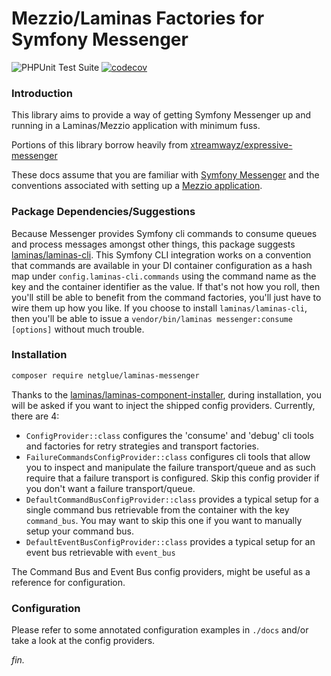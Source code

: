 # Mezzio/Laminas Factories for Symfony Messenger

![PHPUnit Test Suite](https://github.com/netglue/laminas-messenger/workflows/PHPUnit%20Test%20Suite/badge.svg)
[![codecov](https://codecov.io/gh/netglue/laminas-messenger/branch/master/graph/badge.svg)](https://codecov.io/gh/netglue/laminas-messenger)

### Introduction

This library aims to provide a way of getting Symfony Messenger up and running in a Laminas/Mezzio application with minimum fuss.

Portions of this library borrow heavily from [xtreamwayz/expressive-messenger](https://github.com/xtreamwayz/expressive-messenger)

These docs assume that you are familiar with [Symfony Messenger](https://symfony.com/doc/current/messenger.html) and the conventions associated with setting up a [Mezzio application](https://docs.mezzio.dev/mezzio/).

### Package Dependencies/Suggestions

Because Messenger provides Symfony cli commands to consume queues and process messages amongst other things, this package suggests [laminas/laminas-cli](https://github.com/laminas/laminas-cli). This Symfony CLI integration works on a convention that commands are available in your DI container configuration as a hash map under `config.laminas-cli.commands` using the command name as the key and the container identifier as the value. If that's not how you roll, then you'll still be able to benefit from the command factories, you'll just have to wire them up how you like. If you choose to install `laminas/laminas-cli`, then you'll be able to issue a `vendor/bin/laminas messenger:consume [options]` without much trouble. 

### Installation

```bash
composer require netglue/laminas-messenger
```

Thanks to the [laminas/laminas-component-installer](https://docs.laminas.dev/laminas-component-installer/), during installation, you will be asked if you want to inject the shipped config providers. Currently, there are 4:

- `ConfigProvider::class` configures the 'consume' and 'debug' cli tools and factories for retry strategies and transport factories.
- `FailureCommandsConfigProvider::class` configures cli tools that allow you to inspect and manipulate the failure transport/queue and as such require that a failure transport is configured. Skip this config provider if you don't want a failure transport/queue.
- `DefaultCommandBusConfigProvider::class` provides a typical setup for a single command bus retrievable from the container with the key `command_bus`. You may want to skip this one if you want to manually setup your command bus.
- `DefaultEventBusConfigProvider::class` provides a typical setup for an event bus retrievable with `event_bus`

The Command Bus and Event Bus config providers, might be useful as a reference for configuration.

### Configuration

Please refer to some annotated configuration examples in `./docs` and/or take a look at the config providers.

_fin._
